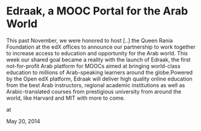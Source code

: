 # Edraak, a MOOC Portal for the Arab World
This past November, we were honored to host [..] the Queen Rania Foundation at the edX offices to announce our partnership to work together to increase access to education and opportunity for the Arab world. This week our shared goal became a reality with the launch of Edraak, the first not-for-profit Arab platform for MOOCs aimed at bringing world-class education to millions of Arab-speaking learners around the globe.Powered by the Open edX platform, Edraak will deliver high quality online education from the best Arab instructors, regional academic institutions as well as Arabic-translated courses from prestigious university from around the world, like Harvard and MIT with more to come.








at

May 20, 2014















